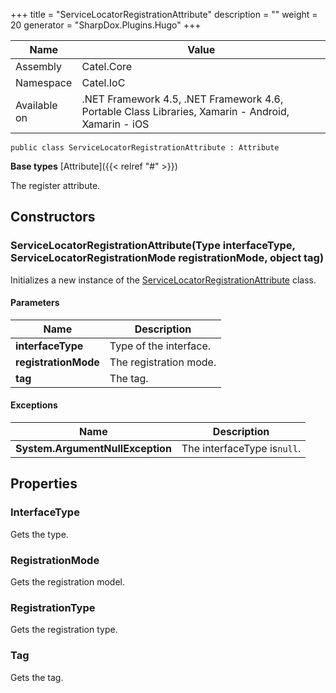 

+++
title = "ServiceLocatorRegistrationAttribute" 
description = ""
weight = 20
generator = "SharpDox.Plugins.Hugo"
+++

Name|Value
---|---
Assembly|Catel.Core
Namespace|Catel.IoC
Available on|.NET Framework 4.5, .NET Framework 4.6, Portable Class Libraries, Xamarin - Android, Xamarin - iOS

```
public class ServiceLocatorRegistrationAttribute : Attribute
```

**Base types**
[Attribute]({{< relref "#" >}})

The register attribute.

## Constructors

### ServiceLocatorRegistrationAttribute(Type interfaceType, ServiceLocatorRegistrationMode registrationMode, object tag)

Initializes a new instance of the [ServiceLocatorRegistrationAttribute](#) class.

#### Parameters

Name|Description
---|---
**interfaceType**|Type of the interface.
**registrationMode**|The registration mode.
**tag**|The tag.

#### Exceptions

Name|Description
---|---
**System.ArgumentNullException**|The interfaceType is`null`.

## Properties

### InterfaceType

Gets the type.

### RegistrationMode

Gets the registration model.

### RegistrationType

Gets the registration type.

### Tag

Gets the tag.

